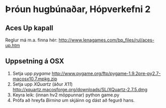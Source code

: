 Þróun hugbúnaðar, Hópverkefni 2
===============================

Aces Up kapall
--------------
Reglur má m.a. finna hér: http://www.lenagames.com/bp_files/rul/aces-up.htm 

Uppsetning á OSX
----------------
  1.  Setja upp *pygame*
      http://www.pygame.org/ftp/pygame-1.9.2pre-py2.7-macosx10.7.mpkg.zip
  2.  Setja upp *XQuartz* (áður *X11*)
      http://xquartz.macosforge.org/downloads/SL/XQuartz-2.7.5.dmg
  3.  Keyra leik: (innan hv2 möppunnar)
          python game.py
  4.  Prófa að hreyfa *Birnina* um skjáinn og dást að fegurð hans.
